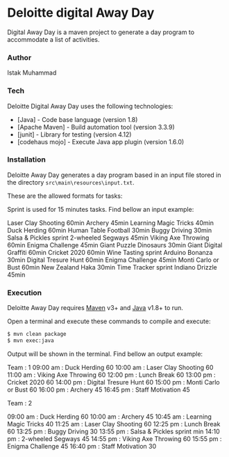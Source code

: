 # Deloitte digital Away Day

Digital Away Day is a maven project to generate a day program to accommodate a list of activities.

### Author
Istak Muhammad

### Tech

Deloitte Digital Away Day uses the following technologies:

* [Java] - Code base language (version 1.8)
* [Apache Maven] - Build automation tool (version 3.3.9)
* [junit] - Library for testing (version 4.12)
* [codehaus mojo] - Execute Java app plugin (version 1.6.0)

### Installation

Deloitte Away Day generates a day program based in an input file stored in the directory `src\main\resources\input.txt`.

These are the allowed formats for tasks:

Sprint is used for 15 minutes tasks. Find bellow an input example:

Laser Clay Shooting 60min
Archery 45min
Learning Magic Tricks 40min
Duck Herding 60min
Human Table Football 30min
Buggy Driving 30min
Salsa & Pickles sprint
2-wheeled Segways 45min
Viking Axe Throwing 60min
Enigma Challenge 45min
Giant Puzzle Dinosaurs 30min
Giant Digital Graffiti 60min
Cricket 2020 60min
Wine Tasting sprint
Arduino Bonanza 30min
Digital Tresure Hunt 60min
Enigma Challenge 45min
Monti Carlo or Bust 60min
New Zealand Haka 30min
Time Tracker sprint
Indiano Drizzle 45min

### Execution

Deloitte Away Day requires [Maven](https://maven.apache.org/) v3+ and [Java](http://www.oracle.com/technetwork/java/javase/overview/java8-2100321.html) v1.8+ to run.

Open a terminal and execute these commands to compile and execute:

```sh
$ mvn clean package
$ mvn exec:java
```

Output will be shown in the terminal. Find bellow an output example:

Team : 1
09:00 am : Duck Herding 60
10:00 am : Laser Clay Shooting 60
11:00 am : Viking Axe Throwing 60
12:00 pm : Lunch Break 60
13:00 pm : Cricket 2020 60
14:00 pm : Digital Tresure Hunt 60
15:00 pm : Monti Carlo or Bust 60
16:00 pm : Archery 45
16:45 pm : Staff Motivation  45

Team : 2

09:00 am : Duck Herding 60
10:00 am : Archery 45
10:45 am : Learning Magic Tricks 40
11:25 am : Laser Clay Shooting 60
12:25 pm : Lunch Break 60
13:25 pm : Buggy Driving 30
13:55 pm : Salsa & Pickles sprint min
14:10 pm : 2-wheeled Segways 45
14:55 pm : Viking Axe Throwing 60
15:55 pm : Enigma Challenge 45
16:40 pm : Staff Motivation  30